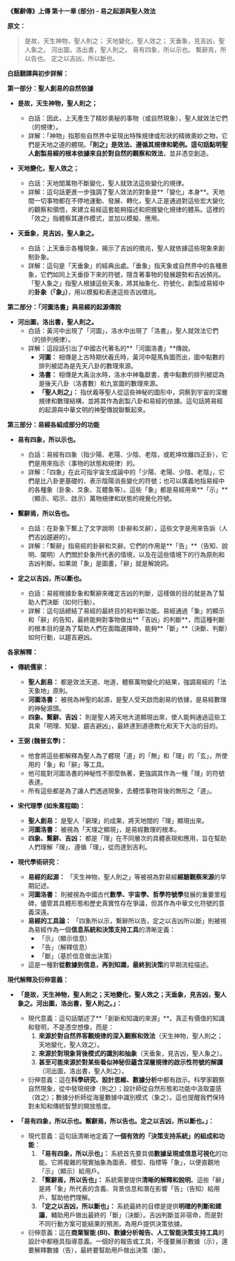 **《繫辭傳》上傳 第十一章 (部分) - 易之起源與聖人效法**

**原文：**

> 是故，天生神物，聖人則之；
> 天地變化，聖人效之；
> 天垂象，見吉凶，聖人象之。
> 河出圖，洛出書，聖人則之。
> 易有四象，所以示也。
> 繫辭焉，所以告也。
> 定之以吉凶，所以斷也。

**白話翻譯與初步詳解：**

**第一部分：聖人創易的自然依據**

*   **是故，天生神物，聖人則之；**
    *   白話：因此，上天產生了精妙奧秘的事物（或自然現象），聖人就效法它們（的規律）。
    *   詳解：「神物」指那些自然界中呈現出特殊規律或形狀的精微奧妙之物，它們是天地之道的體現。**「則之」**是效法、遵循其規律和範例。這句話點明聖人創製易經的**根本依據來自於對自然的觀察和效法**，並非憑空創造。

*   **天地變化，聖人效之；**
    *   白話：天地間萬物不斷變化，聖人就效法這些變化的規律。
    *   詳解：這句話更進一步強調了聖人效法的對象是**「變化」本身**。天地間一切事物都在不停地運動、發展、轉化，聖人正是通過對這些宏大變化的觀察和領悟，來建立易經這套能夠描述和把握變化規律的體系。這裡的「效之」指體察其運作模式，並加以模擬、應用。

*   **天垂象，見吉凶，聖人象之。**
    *   白話：上天垂示各種現象，揭示了吉凶的徵兆，聖人就依據這些現象來創制卦象。
    *   詳解：這句是「天垂象」的經典出處。「垂象」指天象或自然界中的各種景象，它們如同上天垂掛下來的符號，隱含著事物的發展趨勢和吉凶預兆。「聖人象之」指聖人根據這些天象，將其抽象化、符號化，創製成易經中的**卦象（「象」）**，用以模擬和表達這些吉凶徵兆。

**第二部分：「河圖洛書」與易經的起源傳說**

*   **河出圖，洛出書，聖人則之。**
    *   白話：黃河中出現了「河圖」，洛水中出現了「洛書」，聖人就效法它們（的排列規律）。
    *   詳解：這段話引出了中國古代著名的**「河圖洛書」**傳說。
        *   **河圖：** 相傳是上古時期伏羲氏時，黃河中龍馬負圖而出，圖中點數的排列被認為是先天八卦的數理來源。
        *   **洛書：** 相傳是大禹治水時，洛水中神龜獻書，書中點數的排列被認為是後天八卦（洛書數）和九宮圖的數理來源。
        *   **「聖人則之」：** 指伏羲等聖人從這些神秘的圖形中，洞察到宇宙的深層規律和數理結構，並將其作為創製八卦和易經的依據。這句話將易經的起源與中華文明的神聖傳說聯繫起來。

**第三部分：易經各組成部分的功能**

*   **易有四象，所以示也。**
    *   白話：易經有四象（指少陽、老陽、少陰、老陰，或乾坤坎離四正卦），它們是用來指示（事物的狀態和規律）的。
    *   詳解：「四象」在此可指宇宙生成論中的「少陽、老陽、少陰、老陰」，它們是比八卦更基礎的、表示陰陽消長變化的符號；也可以廣義地指易經中的各種象（卦象、爻象、互體象等）。這些「象」都是易經用來**「示」**（顯示、昭示、啟示）萬物規律和狀態的視覺化符號。

*   **繫辭焉，所以告也。**
    *   白話：在卦象下繫上了文字說明（卦辭和爻辭），這些文字是用來告訴（人們吉凶趨避的）。
    *   詳解：「繫辭」指易經的卦辭和爻辭。它們的作用是**「告」**（告知、說明、闡明）人們關於卦象所代表的情境，以及在這些情境下的行為原則和吉凶判斷。如果說「象」是圖畫，「辭」就是解說詞。

*   **定之以吉凶，所以斷也。**
    *   白話：易經根據卦象和繫辭來確定吉凶的判斷，這樣做的目的就是為了幫助人們決斷（如何行動）。
    *   詳解：這句話總結了易經的最終目的和判斷功能。易經通過「象」的顯示和「辭」的告知，最終能夠對事物做出**「吉凶」的判斷**，而這種判斷的根本目的是為了幫助人們在面臨選擇時，能夠**「斷」**（決斷、判斷）如何行動，以趨吉避凶。

**各家解釋：**

*   **傳統儒家：**
    *   **聖人創易：** 都是效法天道、地道，體察萬物變化的結果，強調易經的「法天象地」原則。
    *   **河圖洛書：** 被視為神聖的起源，是聖人受天啟而創易的依據，是易經數理的神秘源頭。
    *   **四象、繫辭、吉凶：** 則是聖人將天地大道顯現出來，使人能夠通過這些工具來「明理、知變、趨吉避凶」，最終達到道德教化和天下大治的目的。

*   **王弼 (魏晉玄學)：**
    *   他會將這些都解釋為聖人為了體現「道」的「無」和「理」的「玄」，所使用的「象」和「辭」等工具。
    *   他可能對河圖洛書的神秘性不那麼執著，更強調其作為一種「理」的符號表達。
    *   所有這些都是為了讓人們透過現象，去體悟事物背後的無形之「道」。

*   **宋代理學 (如朱熹程頤)：**
    *   **聖人創易：** 是聖人「窮理」的成果，將天地間的「理」顯現出來。
    *   **河圖洛書：** 被視為「天理之顯現」，是易經數理的根本。
    *   **四象、繫辭、吉凶：** 都是「理」在不同層次的具體表現和應用，旨在幫助人們理解「理」、遵循「理」，從而達到吉利。

*   **現代學術研究：**
    *   **易經的起源：** 「天生神物，聖人則之」等被視為對易經**經驗觀察來源**的早期記述。
    *   **河圖洛書：** 則被視為中國古代**數學、宇宙學、哲學符號學**發展的重要里程碑，儘管其具體形態和歷史真實性存在爭議，但其作為中華文化符號的意義深遠。
    *   **易經的工具論：** 「四象所以示，繫辭所以告，定之以吉凶所以斷」則被視為易經作為一個**信息系統和決策支持工具**的清晰定義：
        *   「示」（顯示信息）
        *   「告」（解釋信息）
        *   「斷」（基於信息做出決策）
    *   這是一種對**從數據到信息，再到知識，最終到決策**的早期流程描述。

**現代解釋及衍伸意義：**

*   **「是故，天生神物，聖人則之；天地變化，聖人效之；天垂象，見吉凶，聖人象之。河出圖，洛出書，聖人則之。」：**
    *   現代意義：這句話闡述了**「創新和知識的來源」**。真正有價值的知識和發明，不是憑空想像，而是：
        1.  **來源於對自然界客觀規律的深入觀察和效法**（天生神物，聖人則之；天地變化，聖人效之）。
        2.  **來源於對現象背後模式的識別和抽象**（天垂象，見吉凶，聖人象之）。
        3.  **甚至可能來源於對某些看似神秘但蘊含深層規律的啟示性符號的解讀**（河出圖，洛出書，聖人則之）。
    *   衍伸意義：這在**科學研究、設計思維、數據分析**中都有啟示。科學家觀察自然現象，從中發現規律（則之）；設計師從自然形態和功能中汲取靈感（效之）；數據分析師從海量數據中識別模式（象之）。這也提醒我們保持對未知和傳統智慧的開放態度。

*   **「易有四象，所以示也。繫辭焉，所以告也。定之以吉凶，所以斷也。」：**
    *   現代意義：這句話清晰地定義了**一個有效的「決策支持系統」的組成和功能**：
        1.  **「易有四象，所以示也」：** 系統首先要具備**數據呈現或信息可視化**的功能。它將複雜的現實抽象為圖表、模型、指標等「象」，以便直觀地「示」（顯示）給用戶。
        2.  **「繫辭焉，所以告也」：** 系統需要提供**清晰的解釋和說明**。這些「辭」是將「象」所代表的含義、背景信息和潛在影響「告」（告知）給用戶，幫助他們理解。
        3.  **「定之以吉凶，所以斷也」：** 系統最終的目標是提供**明確的判斷和建議**，輔助用戶做出最終的「斷」（決斷）。吉凶判斷並非宿命，而是對不同行動方案可能結果的預測，為用戶提供決策依據。
    *   衍伸意義：這在**商業智能 (BI)、數據分析報告、人工智能決策支持工具**的設計中都極具指導意義。一個好的報告或工具，不僅要展示數據（示），還要解釋數據（告），最終要幫助用戶做出決策（斷）。